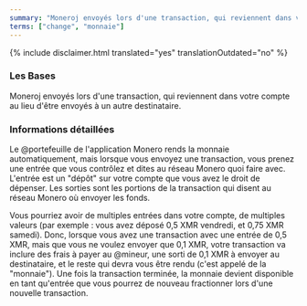 ```yaml
---
summary: "Moneroj envoyés lors d'une transaction, qui reviennent dans votre compte au lieu d'être envoyés à un autre destinataire."
terms: ["change", "monnaie"]
---
```


{% include disclaimer.html translated="yes" translationOutdated="no" %}

### Les Bases

Moneroj envoyés lors d'une transaction, qui reviennent dans votre compte au
lieu d'être envoyés à un autre destinataire.

### Informations détaillées

Le @portefeuille de l'application Monero rends la monnaie automatiquement,
mais lorsque vous envoyez une transaction, vous prenez une entrée que vous
contrôlez et dites au réseau Monero quoi faire avec. L'entrée est un "dépôt"
sur votre compte que vous avez le droit de dépenser. Les sorties sont les
portions de la transaction qui disent au réseau Monero où envoyer les fonds.

Vous pourriez avoir de multiples entrées dans votre compte, de multiples
valeurs (par exemple : vous avez déposé 0,5 XMR vendredi, et 0,75 XMR
samedi). Donc, lorsque vous avez une transaction avec une entrée de 0,5 XMR,
mais que vous ne voulez envoyer que 0,1 XMR, votre transaction va inclure
des frais à payer au @mineur, une sorti de 0,1 XMR à envoyer au
destinataire, et le reste qui devra vous être rendu (c'est appelé de la
"monnaie"). Une fois la transaction terminée, la monnaie devient disponible
en tant qu'entrée que vous pourrez de nouveau fractionner lors d'une
nouvelle transaction.
